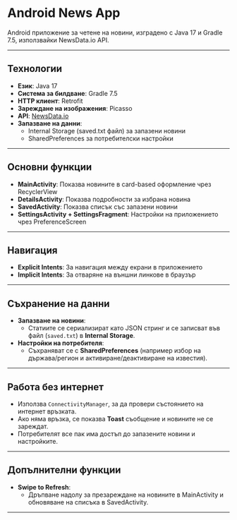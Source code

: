 # Android News App

Android приложение за четене на новини, изградено с Java 17 и Gradle 7.5, използвайки NewsData.io API.

---

## Технологии
- **Език**: Java 17
- **Система за билдване**: Gradle 7.5
- **HTTP клиент**: Retrofit
- **Зареждане на изображения**: Picasso
- **API**: [NewsData.io](https://newsdata.io/)
- **Запазване на данни**:
  - Internal Storage (saved.txt файл) за запазени новини
  - SharedPreferences за потребителски настройки

---

## Основни функции

- **MainActivity**: Показва новините в card-based оформление чрез RecyclerView
- **DetailsActivity**: Показва подробности за избрана новина
- **SavedActivity**: Показва списък със запазени новини
- **SettingsActivity + SettingsFragment**: Настройки на приложението чрез PreferenceScreen

---

## Навигация

- **Explicit Intents**: За навигация между екрани в приложението
- **Implicit Intents**: За отваряне на външни линкове в браузър

---

## Съхранение на данни

- **Запазване на новини**: 
  - Статиите се сериализират като JSON стринг и се записват във файл (`saved.txt`) в **Internal Storage**.
- **Настройки на потребителя**:
  - Съхраняват се с **SharedPreferences** (например избор на държава/регион и активиране/деактивиране на известия).

---

## Работа без интернет

- Използва `ConnectivityManager`, за да провери състоянието на интернет връзката.
- Ако няма връзка, се показва **Toast** съобщение и новините не се зареждат.
- Потребителят все пак има достъп до запазените новини и настройките.

---

## Допълнителни функции

- **Swipe to Refresh**:
  - Дръпване надолу за презареждане на новините в MainActivity и обновяване на списъка в SavedActivity.

---

